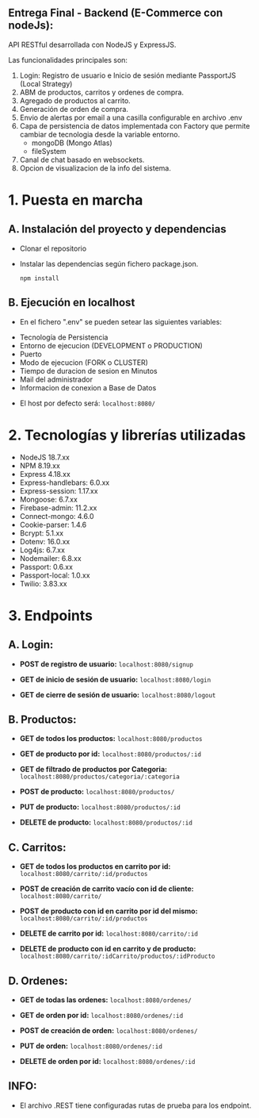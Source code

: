 ## Entrega Final - Backend (E-Commerce con nodeJs):

API RESTful desarrollada con NodeJS y ExpressJS.

Las funcionalidades principales son:

1. Login: Registro de usuario e Inicio de sesión mediante PassportJS (Local Strategy)
2. ABM de productos, carritos y ordenes de compra.
3. Agregado de productos al carrito.
4. Generación de orden de compra.
5. Envio de alertas por email a una casilla configurable en archivo .env
6. Capa de persistencia de datos implementada con Factory que permite cambiar de tecnologia desde la variable entorno.
     - mongoDB (Mongo Atlas)
     - fileSystem
7. Canal de chat basado en websockets.
8. Opcion de visualizacion de la info del sistema.

# 1. Puesta en marcha

## A. Instalación del proyecto y dependencias

- Clonar el repositorio

- Instalar las dependencias según fichero package.json.
  
  ```npm install```

## B. Ejecución en localhost
  - En el fichero ".env" se pueden setear las siguientes variables:
   * Tecnología de Persistencia
   * Entorno de ejecucion (DEVELOPMENT o PRODUCTION)
   * Puerto
   * Modo de ejecucion (FORK o CLUSTER)
   * Tiempo de duracion de sesion en Minutos
   * Mail del administrador
   * Informacion de conexion a Base de Datos

  - El host por defecto será:   ```localhost:8080/```

# 2. Tecnologías y librerías utilizadas

  - NodeJS 18.7.xx
  - NPM 8.19.xx
  - Express 4.18.xx
  - Express-handlebars: 6.0.xx
  - Express-session: 1.17.xx
  - Mongoose: 6.7.xx
  - Firebase-admin: 11.2.xx
  - Connect-mongo: 4.6.0
  - Cookie-parser: 1.4.6
  - Bcrypt: 5.1.xx
  - Dotenv: 16.0.xx
  - Log4js: 6.7.xx
  - Nodemailer: 6.8.xx
  - Passport: 0.6.xx
  - Passport-local: 1.0.xx
  - Twilio: 3.83.xx

# 3. Endpoints

## A. Login:
  - **POST de registro de usuario:**
    ```localhost:8080/signup```
  
  - **GET de inicio de sesión de usuario:**
    ```localhost:8080/login```
  
  - **GET de cierre de sesión de usuario:**
    ```localhost:8080/logout```

## B. Productos:
  - **GET de todos los productos:** 
    ```localhost:8080/productos```

  - **GET de producto por id:**
    ```localhost:8080/productos/:id```

  - **GET de filtrado de productos por Categoria:**
    ```localhost:8080/productos/categoria/:categoria```  

  - **POST de producto:**
    ```localhost:8080/productos/```

  - **PUT de producto:**
    ```localhost:8080/productos/:id```

  - **DELETE de producto:**
    ```localhost:8080/productos/:id```

## C. Carritos:

  - **GET de todos los productos en carrito por id:** 
    ```localhost:8080/carrito/:id/productos```

  - **POST de creación de carrito vacío con id de cliente:** 
    ```localhost:8080/carrito/```

  - **POST de producto con id en carrito por id del mismo:** 
    ```localhost:8080/carrito/:id/productos```

  - **DELETE de carrito por id:** 
    ```localhost:8080/carrito/:id```

  - **DELETE de producto con id en carrito y de producto:** 
    ```localhost:8080/carrito/:idCarrito/productos/:idProducto```

## D. Ordenes:
  - **GET de todas las ordenes:** 
    ```localhost:8080/ordenes/```

  - **GET de orden por id:** 
    ```localhost:8080/ordenes/:id```

  - **POST de creación de orden:** 
    ```localhost:8080/ordenes/```

  - **PUT de orden:** 
    ```localhost:8080/ordenes/:id```

  - **DELETE de orden por id:** 
    ```localhost:8080/ordenes/:id```

## INFO:
- El archivo .REST tiene configuradas rutas de prueba para los endpoint.